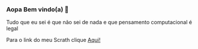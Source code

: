 ### Aopa Bem vindo(a) 👋

Tudo que eu sei é que não sei de nada e que pensamento computacional é legal

Para o link do meu Scrath clique [Aqui!]([https://scratch.mit.edu/](https://scratch.mit.edu/users/Leonardo_Vitto1003/)https://scratch.mit.edu/users/Leonardo_Vitto1003/)
